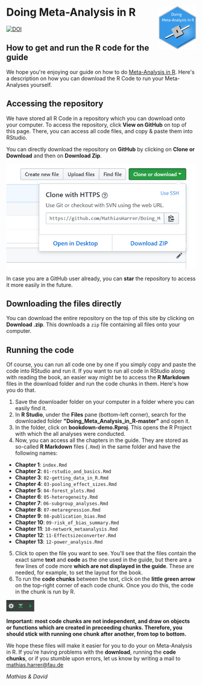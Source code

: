 # Doing Meta-Analysis in R <img src="hexagon.png" width="100" align="right" />

[![DOI](https://zenodo.org/badge/152492192.svg)](https://zenodo.org/badge/latestdoi/152492192)

## How to get and run the R code for the guide

We hope you're enjoying our guide on how to do [Meta-Analysis in R](https://www.protectlab.org/meta-analysis-in-r). Here's a description on how you can download the R Code to run your Meta-Analyses yourself.

## Accessing the repository

We have stored all R Code in a repository which you can download onto your computer. To access the repository, click **View on GitHub** on top of this page. There, you can access all code files, and copy & paste them into RStudio.

You can directly download the repository on **GitHub** by clicking on **Clone or Download** and then on **Download Zip**.

<img src="clone.PNG">

In case you are a GitHub user already, you can **star** the repository to access it more easily in the future.

## Downloading the files directly

You can download the entire repository on the top of this site by clicking on **Download .zip**. This downloads a `zip` file containing all files onto your computer.


## Running the code

Of course, you can run all code one by one if you simply copy and paste the code into RStudio and run it.
If you want to run all code in RStudio along with reading the book, an easier way might be to access the **R Markdown** files in the download folder and run the code chunks in them. Here's how you do that.

1.  Save the downloader folder on your computer in a folder where you can easily find it.
2.  In **R Studio**, under the **Files** pane (bottom-left corner), search for the downloaded folder **"Doing_Meta_Analysis_in_R-master"** and open it.
3.  In the folder, click on **bookdown-demo.Rproj**. This opens the R Project with which the all analyses were conducted.
4.  Now, you can access all the chapters in the guide. They are stored as so-called **R Markdown** files (`.Rmd`) in the same folder and have the following names:

* **Chapter 1**: `index.Rmd`
* **Chapter 2**: `01-rstudio_and_basics.Rmd`
* **Chapter 3**: `02-getting_data_in_R.Rmd`
* **Chapter 4**: `03-pooling_effect_sizes.Rmd`
* **Chapter 5**: `04-forest_plots.Rmd`
* **Chapter 6**: `05-heterogeneity.Rmd`
* **Chapter 7**: `06-subgroup_analyses.Rmd`
* **Chapter 8**: `07-metaregression.Rmd`
* **Chapter 9**: `08-publication_bias.Rmd`
* **Chapter 10**: `09-risk_of_bias_summary.Rmd`
* **Chapter 11**: `10-network_metaanalysis.Rmd`
* **Chapter 12**: `11-Effectsizeconverter.Rmd`
* **Chapter 13**: `12-power_analysis.Rmd`

5. Click to open the file you want to see. You'll see that the files contain the exact same **text** and **code** as the one used in the guide, but there are a few lines of code more **which are not displayed in the guide**. These are needed, for example, to set the layout for the book.
6. To run the **code chunks** between the text, click on the **little green arrow** on the top-right corner of each code chunk. Once you do this, the code in the chunk is run by R. 

<img src="greenarrow.PNG">

**Important: most code chunks are not independent, and draw on objects or functions which are created in preceeding chunks. Therefore, you should stick with running one chunk after another, from top to bottom.**

We hope these files will make it easier for you to do your on Meta-Analysis in R.
If you're having problems with the **download**, running the **code chunks**, or if you stumble upon errors, let us know by writing a mail to mathias.harrer@fau.de

*Mathias & David*

